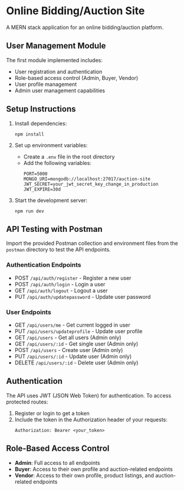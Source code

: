 # Online Bidding/Auction Site

A MERN stack application for an online bidding/auction platform.

## User Management Module

The first module implemented includes:

- User registration and authentication
- Role-based access control (Admin, Buyer, Vendor)
- User profile management
- Admin user management capabilities

## Setup Instructions

1. Install dependencies:
   ```
   npm install
   ```

2. Set up environment variables:
   - Create a `.env` file in the root directory
   - Add the following variables:
     ```
     PORT=5000
     MONGO_URI=mongodb://localhost:27017/auction-site
     JWT_SECRET=your_jwt_secret_key_change_in_production
     JWT_EXPIRE=30d
     ```

3. Start the development server:
   ```
   npm run dev
   ```

## API Testing with Postman

Import the provided Postman collection and environment files from the `postman` directory to test the API endpoints.

### Authentication Endpoints

- POST `/api/auth/register` - Register a new user
- POST `/api/auth/login` - Login a user
- GET `/api/auth/logout` - Logout a user
- PUT `/api/auth/updatepassword` - Update user password

### User Endpoints

- GET `/api/users/me` - Get current logged in user
- PUT `/api/users/updateprofile` - Update user profile
- GET `/api/users` - Get all users (Admin only)
- GET `/api/users/:id` - Get single user (Admin only)
- POST `/api/users` - Create user (Admin only)
- PUT `/api/users/:id` - Update user (Admin only)
- DELETE `/api/users/:id` - Delete user (Admin only)

## Authentication

The API uses JWT (JSON Web Token) for authentication. To access protected routes:

1. Register or login to get a token
2. Include the token in the Authorization header of your requests:
   ```
   Authorization: Bearer <your_token>
   ```

## Role-Based Access Control

- **Admin**: Full access to all endpoints
- **Buyer**: Access to their own profile and auction-related endpoints
- **Vendor**: Access to their own profile, product listings, and auction-related endpoints